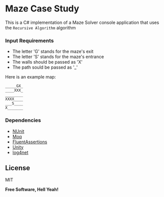 # Maze Case Study

This is a C# implementation of a Maze Solver console application that uses the `Recursive Algorithm` algorithm

### Input Requirements

 - The letter 'G' stands for the maze's exit
 - The letter 'S' stands for the maze's entrance
 - The walls should be passed as 'X'
 - The path sould be passed as '_'

Here is an example map:
```
_____GX_
____XXX_
________
XXXX____
___S____
X_______
```

### Dependencies

* [NUnit]
* [Moq]
* [FluentAssertions]
* [Unity]
* [log4net]


License
----

MIT

**Free Software, Hell Yeah!**

   [NUnit]: <https://www.nuget.org/packages/NUnit>
   [Moq]: <https://www.nuget.org/packages/Moq>
   [FluentAssertions]: <https://www.nuget.org/packages/FluentAssertions>
   [Unity]: <https://www.nuget.org/packages/Unity>
   [log4net]: <https://www.nuget.org/packages/log4net>

